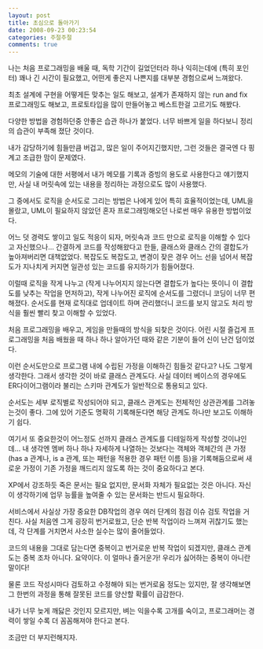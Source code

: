 ```yaml
---
layout: post
title: 초심으로 돌아가기
date: 2008-09-23 00:23:54
categories: 주절주절
comments: true
---
```

나는 처음 프로그래밍을 배울 때, 독학 기간이 길었던터라 하나 익히는데에 (특히 포인터) 꽤나 긴 시간이 필요했고, 어떤게 좋은지 나쁜지를 대부분 경험으로써 느껴왔다.

최초 설계에 구현을 어떻게든 맞추는 일도 해보고, 설계가 존재하지 않는 run and fix 프로그래밍도 해보고, 프로토타입을 많이 만들어놓고 베스트한걸 고르기도 해봤다.

다양한 방법을 경험하던중 안좋은 습관 하나가 붙었다. 너무 바쁘게 일을 하다보니 정리의 습관이 부족해 졌단 것이다.

내가 감당하기에 힘들만큼 버겁고, 많은 일이 주어지긴했지만, 그런 것들은 결국엔 다 핑계고 조급한 맘이 문제였다.

메모의 기술에 대한 서평에서 내가 메모를 기록과 증빙의 용도로 사용한다고 얘기했지만, 사실 내 머릿속에 있는 내용을 정리하는 과정으로도 많이 사용했다.

그 중에서도 로직을 순서도로 그리는 방법은 나에게 있어 특히 효율적이었는데, UML을 몰랐고, UML이 필요하지 않았던 혼자 프로그래밍해오던 나로썬 매우 유용한 방법이었다.



어느 덧 경력도 쌓이고 일도 적응이 되자, 머릿속과 코드 만으로 로직을 이해할 수 있다고 자신했으나... 간결하게 코드를 작성해왔다고 한들, 클래스와 클래스 간의 결합도가 높아져버리면 대책없었다. 복잡도도 복잡도고, 변경이 잦은 경우 어느 선을 넘어서 복잡도가 지나치게 커지면 일관성 있는 코드를 유지하기가 힘들어졌다.

이럴때 로직을 작게 나누고 (작게 나누어지지 않는다면 결합도가 높다는 뜻이니 이 결합도를 낮추는 작업을 먼저하고), 작게 나누어진 로직에 순서도를 그렸더니 코딩이 너무 편해졌다. 순서도를 현재 로직대로 업데이트 하며 관리했더니 코드를 보지 않고도 처리 방식을 훨씬 빨리 찾고 이해할 수 있었다.

처음 프로그래밍을 배우고, 게임을 만들때의 방식을 되찾은 것이다. 어린 시절 즐겁게 프로그래밍을 처음 배웠을 때 하나 하나 알아가던 때와 같은 기분이 들어 신이 난건 덤이었다.



이런 순서도만으로 프로그램 내에 수립된 가정을 이해하긴 힘들것 같다고? 나도 그렇게 생각한다. 그래서 생각한 것이 바로 클래스 관계도다. 사실 데이터 베이스의 경우에도 ER다이어그램이라 불리는 스키마 관계도가 일반적으로 통용되고 있다.

순서도는 세부 로직별로 작성되어야 되고, 클래스 관계도는 전체적인 상관관계를 그려놓는것이 좋다. 그에 있어 기준도 명확히 기록해둔다면 해당 관계도 하나만 보고도 이해하기 쉽다.

여기서 또 중요한것이 어느정도 선까지 클래스 관계도를 디테일하게 작성할 것이냐인데... 내 생각엔 멤버 하나 하나 자세하게 나열하는 것보다는 객체와 객체간의 큰 가정(has a 관계나, is a 관계, 또는 패턴을 적용한 경우 패턴 이름 등)을 기록해둠으로써 새로운 가정이 기존 가정을 깨드리지 않도록 하는 것이 중요하다고 본다.

XP에서 강조하듯 죽은 문서는 필요 없지만, 문서화 자체가 필요없는 것은 아니다. 자신이 생각하기에 업무 능률을 높여줄 수 있는 문서화는 반드시 필요하다.

서비스에서 사실상 가장 중요한 DB작업의 경우 여러 단계의 점검 이슈 검토 작업을 거친다. 사실 처음엔 그게 굉장히 번거로웠고, 단순 반복 작업이라 느껴져 귀찮기도 했는데, 각 단계를 거치면서 사소한 실수는 많이 줄어들었다.

코드의 내용을 그대로 담는다면 중복이고 번거로운 반복 작업이 되겠지만, 클래스 관계도는 중복 조차 아니다. 요약이다. 이 얼마나 즐거운가! 우리가 싫어하는 중복이 아니란 말이다!

물론 코드 작성시마다 검토하고 수정해야 되는 번거로움 정도는 있지만, 잘 생각해보면 그 한번의 과정을 통해 잘못된 코드를 양산할 확률이 급감한다.



내가 너무 늦게 깨닳은 것인지 모르지만, 벼는 익을수록 고개를 숙이고, 프로그래머는 경력이 쌓일 수록 더 꼼꼼해져야 한다고 본다.

조금만 더 부지런해지자.